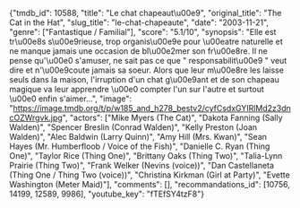 {"tmdb_id": 10588, "title": "Le chat chapeaut\u00e9", "original_title": "The Cat in the Hat", "slug_title": "le-chat-chapeaute", "date": "2003-11-21", "genre": ["Fantastique / Familial"], "score": "5.1/10", "synopsis": "Elle est tr\u00e8s s\u00e9rieuse, trop organis\u00e9e pour \u00eatre naturelle et ne manque jamais une occasion de bl\u00e2mer son fr\u00e8re. Il ne pense qu'\u00e0 s'amuser, ne sait pas ce que \" responsabilit\u00e9 \" veut dire et n'\u00e9coute jamais sa soeur. Alors que leur m\u00e8re les laisse seuls dans la maison, l'irruption d'un chat g\u00e9ant et de son chapeau magique va leur apprendre \u00e0 compter l'un sur l'autre et surtout \u00e0 enfin s'aimer...", "image": "https://image.tmdb.org/t/p/w185_and_h278_bestv2/cyfCsdxGYIRlMd2z3dncOZWrgvk.jpg", "actors": ["Mike Myers (The Cat)", "Dakota Fanning (Sally Walden)", "Spencer Breslin (Conrad Walden)", "Kelly Preston (Joan Walden)", "Alec Baldwin (Larry Quinn)", "Amy Hill (Mrs. Kwan)", "Sean Hayes (Mr. Humberfloob / Voice of the Fish)", "Danielle C. Ryan (Thing One)", "Taylor Rice (Thing One)", "Brittany Oaks (Thing Two)", "Talia-Lynn Prairie (Thing Two)", "Frank Welker (Nevins (voice))", "Dan Castellaneta (Thing One / Thing Two (voice))", "Christina Kirkman (Girl at Party)", "Evette Washington (Meter Maid)"], "comments": [], "recommandations_id": [10756, 14199, 12589, 9986], "youtube_key": "fTEfSY4tzF8"}
